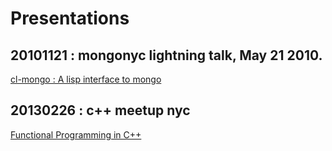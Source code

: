 # Presentations


## 20101121 : mongonyc lightning talk, May 21 2010. 

[cl-mongo : A lisp interface to mongo](20100521/README.md)

## 20130226 : c++ meetup nyc
[Functional Programming in C++](20130226/README.md)
